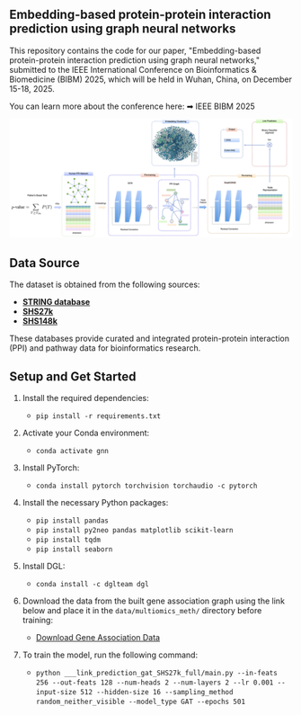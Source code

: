## Embedding-based protein-protein interaction prediction using graph neural networks

This repository contains the code for our paper,
"Embedding-based protein-protein interaction prediction using graph neural networks,"
submitted to the IEEE International Conference on Bioinformatics & Biomedicine (BIBM) 2025,
which will be held in Wuhan, China, on December 15-18, 2025.

You can learn more about the conference here:
➡ IEEE BIBM 2025

![Alt text](images/__overview_framework.png)


## Data Source

The dataset is obtained from the following sources:

- **[STRING database](https://string-db.org/cgi/download?sessionId=b7WYyccF6G1p)**  
- **[SHS27k](https://pubmed.ncbi.nlm.nih.gov/31510705/)**  
- **[SHS148k](https://pubmed.ncbi.nlm.nih.gov/31510705/)** 

These databases provide curated and integrated protein-protein interaction (PPI) and pathway data for bioinformatics research.

## Setup and Get Started

1. Install the required dependencies:
   - `pip install -r requirements.txt`

2. Activate your Conda environment:
   - `conda activate gnn`

3. Install PyTorch:
   - `conda install pytorch torchvision torchaudio -c pytorch`

4. Install the necessary Python packages:
   - `pip install pandas`
   - `pip install py2neo pandas matplotlib scikit-learn`
   - `pip install tqdm`
   - `pip install seaborn`

5. Install DGL:
   - `conda install -c dglteam dgl`

6. Download the data from the built gene association graph using the link below and place it in the `data/multiomics_meth/` directory before training:
   - [Download Gene Association Data](https://drive.google.com/file/d/1l7mbTn2Nxsbc7LLLJzsT8y02scD23aWo/view?usp=sharing)

7. To train the model, run the following command:
   - `python ___link_prediction_gat_SHS27k_full/main.py --in-feats 256 --out-feats 128 --num-heads 2 --num-layers 2 --lr 0.001 --input-size 512 --hidden-size 16 --sampling_method random_neither_visible --model_type GAT --epochs 501`

